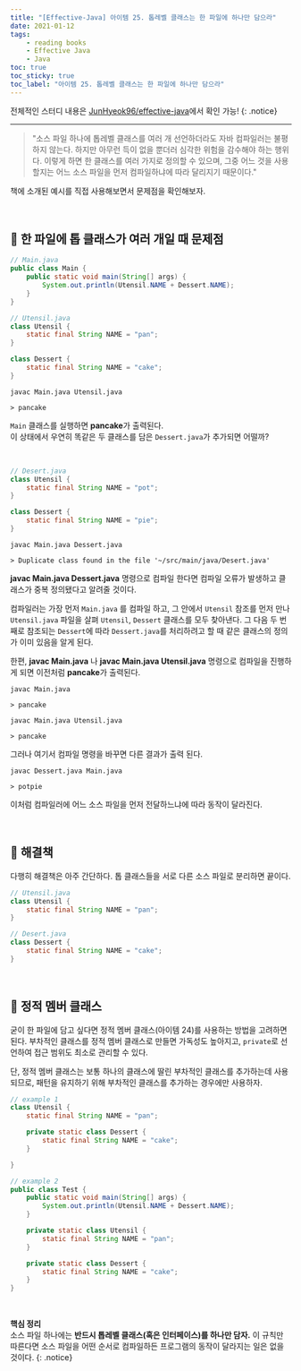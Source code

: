```yaml
---
title: "[Effective-Java] 아이템 25. 톱레벨 클래스는 한 파일에 하나만 담으라"
date: 2021-01-12
tags:
    - reading books
    - Effective Java
    - Java
toc: true
toc_sticky: true
toc_label: "아이템 25. 톱레벨 클래스는 한 파일에 하나만 담으라"
---
```


전체적인 스터디 내용은 [JunHyeok96/effective-java](https://github.com/JunHyeok96/effective-java)에서 확인 가능! 
{: .notice}

---

> "소스 파일 하나에 톱레벨 클래스를 여러 개 선언하더라도 자바 컴파일러는 불평하지 않는다. 
> 하지만 아무런 득이 없을 뿐더러 심각한 위험을 감수해야 하는 행위다.
> 이렇게 하면 한 클래스를 여러 가지로 정의할 수 있으며, 그중 어느 것을 사용할지는 
> 어느 소스 파일을 먼저 컴파일하냐에 따라 달리지기 때문이다."

책에 소개된 예시를 직접 사용해보면서 문제점을 확인해보자.

<br>

## 📁 한 파일에 톱 클래스가 여러 개일 때 문제점
```java
// Main.java
public class Main {
    public static void main(String[] args) {
        System.out.println(Utensil.NAME + Dessert.NAME);
    }
}
```
```java
// Utensil.java
class Utensil {
    static final String NAME = "pan";
}

class Dessert {
    static final String NAME = "cake";
}
```
```
javac Main.java Utensil.java

> pancake
```
`Main` 클래스를 실행하면 **pancake**가 출력된다.  
이 상태에서 우연히 똑같은 두 클래스를 담은 `Dessert.java`가 추가되면 어떨까?

<br>

```java
// Desert.java
class Utensil {
    static final String NAME = "pot";
}

class Dessert {
    static final String NAME = "pie";
}
```
```
javac Main.java Dessert.java

> Duplicate class found in the file '~/src/main/java/Desert.java'
```
**javac Main.java Dessert.java** 명령으로 컴파일 한다면 
컴파일 오류가 발생하고 클래스가 중복 정의됐다고 알려줄 것이다.  
  
컴파일러는 가장 먼저 `Main.java` 를 컴파일 하고, 
그 안에서 `Utensil` 참조를 먼저 만나 `Utensil.java` 파일을 살펴 
`Utensil`, `Dessert` 클래스를 모두 찾아낸다. 그 다음 두 번째로 참조되는 
`Dessert`에 따라 `Dessert.java`를 처리하려고 할 때 같은 클래스의 정의가 이미 있음을 알게 된다.  
  
한편, **javac Main.java** 나 **javac Main.java Utensil.java** 명령으로 
컴파일을 진행하게 되면 이전처럼 **pancake**가 출력된다.

```
javac Main.java

> pancake
```
```
javac Main.java Utensil.java

> pancake
```

그러나 여기서 컴파일 명령을 바꾸면 다른 결과가 출력 된다.

```
javac Dessert.java Main.java

> potpie
```

이처럼 컴파일러에 어느 소스 파일을 먼저 전달하느냐에 따라 동작이 달라진다.

<br>

## 📁 해결책
다행히 해결책은 아주 간단하다. 톱 클래스들을 서로 다른 소스 파일로 분리하면 끝이다. 
```java
// Utensil.java
class Utensil {
    static final String NAME = "pan";
}
```
```java
// Desert.java
class Dessert {
    static final String NAME = "cake";
}
```

<br>

## 📁 정적 멤버 클래스
굳이 한 파일에 담고 싶다면 정적 멤버 클래스(아이템 24)를 사용하는 방법을 고려하면 된다. 
부차적인 클래스를 정적 멤버 클래스로 만들면 가독성도 높아지고, 
`private`로 선언하여 접근 범위도 최소로 관리할 수 있다.  
   
단, 정적 멤버 클래스는 보통 하나의 클래스에 딸린 부차적인 클래스를 추가하는데 사용되므로, 
패턴을 유지하기 위해 부차적인 클래스를 추가하는 경우에만 사용하자.  

```java
// example 1
class Utensil {
    static final String NAME = "pan";

    private static class Dessert {
        static final String NAME = "cake";
    }

}
```
```java
// example 2
public class Test {
    public static void main(String[] args) {
        System.out.println(Utensil.NAME + Dessert.NAME);
    }

    private static class Utensil {
        static final String NAME = "pan";
    }

    private static class Dessert {
        static final String NAME = "cake";
    }
}
```

<br>

**핵심 정리**  
소스 파일 하나에는 **반드시 톱레벨 클래스(혹은 인터페이스)를 하나만 담자.** 
이 규칙만 따른다면 소스 파일을 어떤 순서로 컴파일하든 프로그램의 동작이 달라지는 일은 없을 것이다.
{: .notice}
